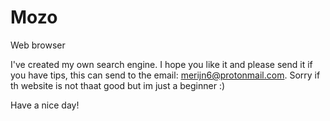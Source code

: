 # Mozo
Web browser


I've created my own search engine. I hope you like it  and please send it if you have tips, this can send to the email: merijn6@protonmail.com. 
Sorry if th website is not thaat good but im just a beginner :)

Have a nice day!

